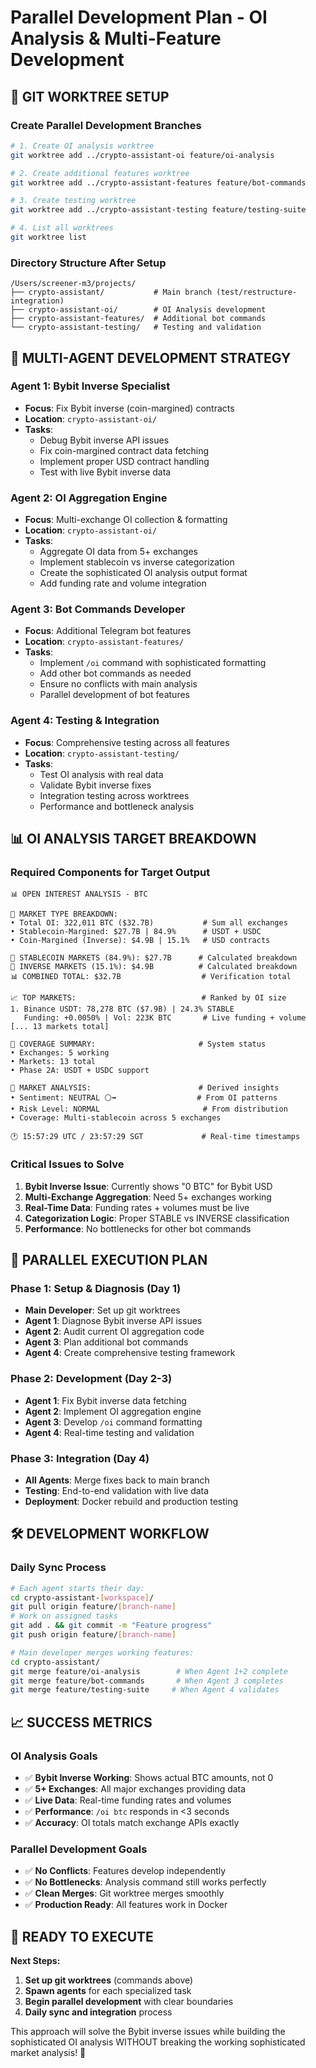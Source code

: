 # Parallel Development Plan - OI Analysis & Multi-Feature Development

## 🌳 **GIT WORKTREE SETUP**

### **Create Parallel Development Branches**
```bash
# 1. Create OI analysis worktree
git worktree add ../crypto-assistant-oi feature/oi-analysis

# 2. Create additional features worktree  
git worktree add ../crypto-assistant-features feature/bot-commands

# 3. Create testing worktree
git worktree add ../crypto-assistant-testing feature/testing-suite

# 4. List all worktrees
git worktree list
```

### **Directory Structure After Setup**
```
/Users/screener-m3/projects/
├── crypto-assistant/           # Main branch (test/restructure-integration)
├── crypto-assistant-oi/        # OI Analysis development  
├── crypto-assistant-features/  # Additional bot commands
└── crypto-assistant-testing/   # Testing and validation
```

## 🎯 **MULTI-AGENT DEVELOPMENT STRATEGY**

### **Agent 1: Bybit Inverse Specialist**
- **Focus**: Fix Bybit inverse (coin-margined) contracts
- **Location**: `crypto-assistant-oi/`
- **Tasks**:
  - Debug Bybit inverse API issues
  - Fix coin-margined contract data fetching
  - Implement proper USD contract handling
  - Test with live Bybit inverse data

### **Agent 2: OI Aggregation Engine**
- **Focus**: Multi-exchange OI collection & formatting
- **Location**: `crypto-assistant-oi/`
- **Tasks**:
  - Aggregate OI data from 5+ exchanges
  - Implement stablecoin vs inverse categorization
  - Create the sophisticated OI analysis output format
  - Add funding rate and volume integration

### **Agent 3: Bot Commands Developer**
- **Focus**: Additional Telegram bot features
- **Location**: `crypto-assistant-features/`
- **Tasks**:
  - Implement `/oi` command with sophisticated formatting
  - Add other bot commands as needed
  - Ensure no conflicts with main analysis
  - Parallel development of bot features

### **Agent 4: Testing & Integration**
- **Focus**: Comprehensive testing across all features
- **Location**: `crypto-assistant-testing/`
- **Tasks**:
  - Test OI analysis with real data
  - Validate Bybit inverse fixes
  - Integration testing across worktrees
  - Performance and bottleneck analysis

## 📊 **OI ANALYSIS TARGET BREAKDOWN**

### **Required Components for Target Output**

```
📊 OPEN INTEREST ANALYSIS - BTC

🔢 MARKET TYPE BREAKDOWN:
• Total OI: 322,011 BTC ($32.7B)           # Sum all exchanges
• Stablecoin-Margined: $27.7B | 84.9%      # USDT + USDC
• Coin-Margined (Inverse): $4.9B | 15.1%   # USD contracts

🔢 STABLECOIN MARKETS (84.9%): $27.7B      # Calculated breakdown
🔢 INVERSE MARKETS (15.1%): $4.9B          # Calculated breakdown
📊 COMBINED TOTAL: $32.7B                  # Verification total

📈 TOP MARKETS:                            # Ranked by OI size
1. Binance USDT: 78,278 BTC ($7.9B) | 24.3% STABLE
   Funding: +0.0050% | Vol: 223K BTC       # Live funding + volume
[... 13 markets total]

🏢 COVERAGE SUMMARY:                       # System status
• Exchanges: 5 working
• Markets: 13 total  
• Phase 2A: USDT + USDC support

🚨 MARKET ANALYSIS:                        # Derived insights
• Sentiment: NEUTRAL ⚪➡️                  # From OI patterns
• Risk Level: NORMAL                       # From distribution
• Coverage: Multi-stablecoin across 5 exchanges

🕐 15:57:29 UTC / 23:57:29 SGT             # Real-time timestamps
```

### **Critical Issues to Solve**

1. **Bybit Inverse Issue**: Currently shows "0 BTC" for Bybit USD
2. **Multi-Exchange Aggregation**: Need 5+ exchanges working
3. **Real-Time Data**: Funding rates + volumes must be live
4. **Categorization Logic**: Proper STABLE vs INVERSE classification
5. **Performance**: No bottlenecks for other bot commands

## 🚀 **PARALLEL EXECUTION PLAN**

### **Phase 1: Setup & Diagnosis (Day 1)**
- **Main Developer**: Set up git worktrees
- **Agent 1**: Diagnose Bybit inverse API issues
- **Agent 2**: Audit current OI aggregation code
- **Agent 3**: Plan additional bot commands
- **Agent 4**: Create comprehensive testing framework

### **Phase 2: Development (Day 2-3)**
- **Agent 1**: Fix Bybit inverse data fetching
- **Agent 2**: Implement OI aggregation engine
- **Agent 3**: Develop `/oi` command formatting
- **Agent 4**: Real-time testing and validation

### **Phase 3: Integration (Day 4)**
- **All Agents**: Merge fixes back to main branch
- **Testing**: End-to-end validation with live data
- **Deployment**: Docker rebuild and production testing

## 🛠️ **DEVELOPMENT WORKFLOW**

### **Daily Sync Process**
```bash
# Each agent starts their day:
cd crypto-assistant-[workspace]/
git pull origin feature/[branch-name]
# Work on assigned tasks
git add . && git commit -m "Feature progress"
git push origin feature/[branch-name]

# Main developer merges working features:
cd crypto-assistant/
git merge feature/oi-analysis        # When Agent 1+2 complete
git merge feature/bot-commands       # When Agent 3 completes  
git merge feature/testing-suite     # When Agent 4 validates
```

## 📈 **SUCCESS METRICS**

### **OI Analysis Goals**
- ✅ **Bybit Inverse Working**: Shows actual BTC amounts, not 0
- ✅ **5+ Exchanges**: All major exchanges providing data
- ✅ **Live Data**: Real-time funding rates and volumes
- ✅ **Performance**: `/oi btc` responds in <3 seconds
- ✅ **Accuracy**: OI totals match exchange APIs exactly

### **Parallel Development Goals**
- ✅ **No Conflicts**: Features develop independently
- ✅ **No Bottlenecks**: Analysis command still works perfectly
- ✅ **Clean Merges**: Git worktree merges smoothly
- ✅ **Production Ready**: All features work in Docker

## 🎯 **READY TO EXECUTE**

**Next Steps:**
1. **Set up git worktrees** (commands above)
2. **Spawn agents** for each specialized task
3. **Begin parallel development** with clear boundaries
4. **Daily sync and integration** process

This approach will solve the Bybit inverse issues while building the sophisticated OI analysis WITHOUT breaking the working sophisticated market analysis! 🚀